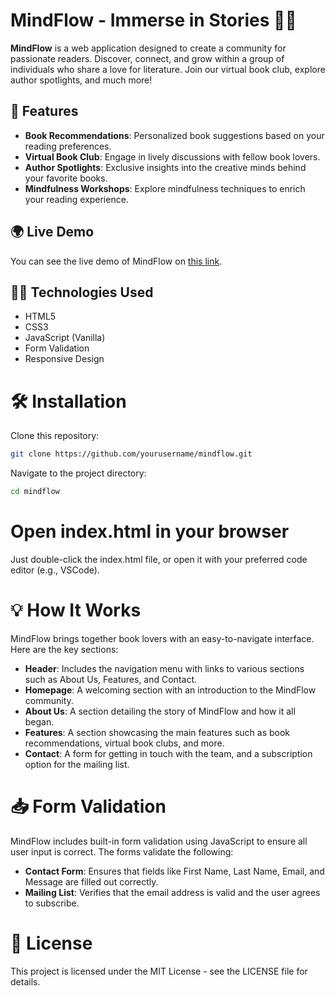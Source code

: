 # MindFlow - Immerse in Stories 📖🌟

**MindFlow** is a web application designed to create a community for passionate readers. Discover, connect, and grow within a group of individuals who share a love for literature. Join our virtual book club, explore author spotlights, and much more!

## 🚀 Features

- **Book Recommendations**: Personalized book suggestions based on your reading preferences.
- **Virtual Book Club**: Engage in lively discussions with fellow book lovers.
- **Author Spotlights**: Exclusive insights into the creative minds behind your favorite books.
- **Mindfulness Workshops**: Explore mindfulness techniques to enrich your reading experience.

## 🌍 Live Demo

You can see the live demo of MindFlow on [this link](https://mindflow-bay.vercel.app/).

## 🧑‍💻 Technologies Used

- HTML5
- CSS3
- JavaScript (Vanilla)
- Form Validation
- Responsive Design

# 🛠️ Installation

Clone this repository:

```bash
git clone https://github.com/yourusername/mindflow.git
```

Navigate to the project directory:
```bash
cd mindflow
```

# Open index.html in your browser

Just double-click the index.html file, or open it with your preferred code editor (e.g., VSCode).

# 💡 How It Works

MindFlow brings together book lovers with an easy-to-navigate interface. Here are the key sections:

- **Header**: Includes the navigation menu with links to various sections such as About Us, Features, and Contact.
- **Homepage**: A welcoming section with an introduction to the MindFlow community.
- **About Us**: A section detailing the story of MindFlow and how it all began.
- **Features**: A section showcasing the main features such as book recommendations, virtual book clubs, and more.
- **Contact**: A form for getting in touch with the team, and a subscription option for the mailing list.

# 📥 Form Validation

MindFlow includes built-in form validation using JavaScript to ensure all user input is correct. The forms validate the following:

- **Contact Form**: Ensures that fields like First Name, Last Name, Email, and Message are filled out correctly.
- **Mailing List**: Verifies that the email address is valid and the user agrees to subscribe.

# 📝 License

This project is licensed under the MIT License - see the LICENSE file for details.



